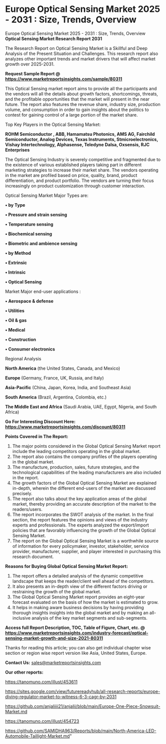 # Europe Optical Sensing Market 2025 - 2031 : Size, Trends, Overview
Europe Optical Sensing Market 2025 - 2031 : Size, Trends, Overview
<strong>Optical Sensing Market Research Report 2031</strong>

The Research Report on Optical Sensing Market is a Skillful and Deep Analysis of the Present Situation and Challenges. This research report also analyzes other important trends and market drivers that will affect market growth over 2025-2031.

<strong>Request Sample Report @ <a href=https://www.marketreportsinsights.com/sample/80311>https://www.marketreportsinsights.com/sample/80311</a></strong>

This Optical Sensing market report aims to provide all the participants and the vendors will all the details about growth factors, shortcomings, threats, and the profitable opportunities that the market will present in the near future. The report also features the revenue share, industry size, production volume, and consumption in order to gain insights about the politics to contest for gaining control of a large portion of the market share.

Top Key Players in the Optical Sensing Market:

<strong>ROHM Semiconductor , ABB, Hamamatsu Photonics, AMS AG, Fairchild Semiconductor, Analog Devices, Texas Instruments, Stmicroelectronics, Vishay Intertechnology, Alphasense, Teledyne Dalsa, Oxsensis, RJC Enterprises</strong>

The Optical Sensing Industry is severely competitive and fragmented due to the existence of various established players taking part in different marketing strategies to increase their market share. The vendors operating in the market are profiled based on price, quality, brand, product differentiation, and product portfolio. The vendors are turning their focus increasingly on product customization through customer interaction.

Optical Sensing Market Major Types are:

<strong>• by Type

• Pressure and strain sensing

• Temperature sensing

• Biochemical sensing

• Biometric and ambience sensing

• by Method

• Extrinsic

• Intrinsic

• Optical Sensing</strong>

Market Major end-user applications :

<strong>• Aerospace & defense

• Utilities

• Oil & gas

• Medical

• Construction

• Consumer electronics</strong>

Regional Analysis

</u><strong><b>North America</b></strong> (the United States, Canada, and Mexico)

<strong><b>Europe </b></strong>(Germany, France, UK, Russia, and Italy)

<strong><b>Asia-Pacific</b></strong> (China, Japan, Korea, India, and Southeast Asia)

<strong><b>South America</b></strong> (Brazil, Argentina, Colombia, etc.)

<strong><b>The Middle East and Africa</b></strong> (Saudi Arabia, UAE, Egypt, Nigeria, and South Africa)

<strong>Go For Interesting Discount Here: <a href=https://www.marketreportsinsights.com/discount/80311>https://www.marketreportsinsights.com/discount/80311</a></strong>

<strong>Points Covered in The Report:</strong>
<ol>
  <li>The major points considered in the Global Optical Sensing Market report include the leading competitors operating in the global market.</li>
  <li>The report also contains the company profiles of the players operating in the global market.</li>
  <li>The manufacture, production, sales, future strategies, and the technological capabilities of the leading manufacturers are also included in the report.</li>
  <li>The growth factors of the Global Optical Sensing Market are explained in-depth, wherein the different end-users of the market are discussed precisely.</li>
  <li>The report also talks about the key application areas of the global market, thereby providing an accurate description of the market to the readers/users.</li>
  <li>The report incorporates the SWOT analysis of the market. In the final section, the report features the opinions and views of the industry experts and professionals. The experts analyzed the export/import policies that are favorably influencing the growth of the Global Optical Sensing Market.</li>
  <li>The report on the Global Optical Sensing Market is a worthwhile source of information for every policymaker, investor, stakeholder, service provider, manufacturer, supplier, and player interested in purchasing this research document.</li>
</ol>
<strong>Reasons for Buying Global Optical Sensing Market Report:</strong>

<ol>
  <li>The report offers a detailed analysis of the dynamic competitive landscape that keeps the reader/client well ahead of the competitors.</li>
  <li>It also presents an in-depth view of the different factors driving or restraining the growth of the global market.</li>
  <li>The Global Optical Sensing Market report provides an eight-year forecast evaluated on the basis of how the market is estimated to grow.</li>
  <li>It helps in making aware business decisions by having providing thorough insights insights into the global market and by making an all-inclusive analysis of the key market segments and sub-segments.</li>
</ol>
<strong>Access full Report Description, TOC, Table of Figure, Chart, etc. @ <a href=https://www.marketreportsinsights.com/industry-forecast/optical-sensing-market-growth-and-size-2021-80311>https://www.marketreportsinsights.com/industry-forecast/optical-sensing-market-growth-and-size-2021-80311</a></strong>


Thanks for reading this article; you can also get individual chapter wise section or region wise report version like Asia, United States, Europe.

<strong>Contact Us:</strong>
sales@marketreportsinsights.com

<strong>Our other reports:</strong>

<a href=https://tanomuno.com/illust/453611>https://tanomuno.com/illust/453611</a>

<a href=https://sites.google.com/view/futurereadyhub/all-research-reports/europe-diving-regulator-market-to-witness-6-3-cagr-by-2031>https://sites.google.com/view/futurereadyhub/all-research-reports/europe-diving-regulator-market-to-witness-6-3-cagr-by-2031</a>

<a href=https://github.com/anjaliiii21/anjalii/blob/main/Europe-One-Piece-Snowsuit-Market.md>https://github.com/anjaliiii21/anjalii/blob/main/Europe-One-Piece-Snowsuit-Market.md</a>

<a href=https://tanomuno.com/illust/454723>https://tanomuno.com/illust/454723</a>

<a href=https://github.com/SAMIDHA963/Reports/blob/main/North-America-LED-Automobile-Taillight-Market.md>https://github.com/SAMIDHA963/Reports/blob/main/North-America-LED-Automobile-Taillight-Market.md</a>"
